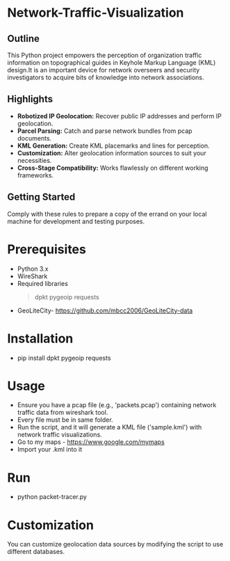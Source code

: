 # Network-Traffic-Visualization

## Outline

This Python project empowers the perception of organization traffic information on topographical guides in Keyhole Markup Language (KML) design.It is an important device for network overseers and security investigators to acquire bits of knowledge into network associations.

## Highlights

- **Robotized IP Geolocation:** Recover public IP addresses and perform IP geolocation.
- **Parcel Parsing:** Catch and parse network bundles from pcap documents.
- **KML Generation:** Create KML placemarks and lines for perception.
- **Customization:** Alter geolocation information sources to suit your necessities.
- **Cross-Stage Compatibility:** Works flawlessly on different working frameworks.

## Getting Started

  Comply with these rules to prepare a copy of the errand on your local machine for development and testing purposes.

# Prerequisites

- Python 3.x
- WireShark 
- Required libraries
    >dpkt
    >pygeoip 
    >requests
- GeoLiteCity- https://github.com/mbcc2006/GeoLiteCity-data

# Installation

- pip install dpkt pygeoip requests

# Usage
- Ensure you have a pcap file (e.g., 'packets.pcap') containing network traffic data from wireshark tool.
- Every file must be in same folder.
- Run the script, and it will generate a KML file ('sample.kml') with network traffic visualizations.
- Go to my maps - https://www.google.com/mymaps
- Import your .kml into it 

# Run
- python packet-tracer.py

# Customization
You can customize geolocation data sources by modifying the script to use different databases.
